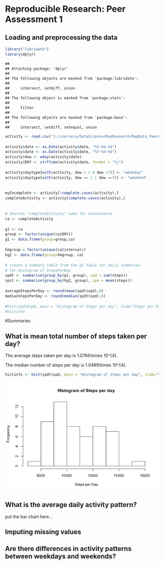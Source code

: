 # Reproducible Research: Peer Assessment 1


## Loading and preprocessing the data

```r
library("lubridate")
library(dplyr)
```

```
## 
## Attaching package: 'dplyr'
## 
## The following objects are masked from 'package:lubridate':
## 
##     intersect, setdiff, union
## 
## The following object is masked from 'package:stats':
## 
##     filter
## 
## The following objects are masked from 'package:base':
## 
##     intersect, setdiff, setequal, union
```

```r
activity <- read.csv("J:/coursera/DataScience/RepResearch/RepData_PeerAssessment1/activity.csv", stringsAsFactors=FALSE)

activity$date <- as.Date(activity$date, "%Y-%m-%d")
activity$date <- as.Date(activity$date, "%Y-%m-%d")
activity$dow <- wday(activity$date)
activity$DOY <- strftime(activity$date, format = "%j")

activity$daytype[with(activity, dow > 1 & dow <7)] <- "weekday" 
activity$daytype[with(activity, dow == 1 | dow ==7)] <- "weekend" 


myIncomplete <- activity[!complete.cases(activity),]
completeActivity <- activity[complete.cases(activity),]


# shorten "completeActivity" name for convenience
ca <- completeActivity

g1 <- ca
group <- factor(unique(ca$DOY))
g1 <- data.frame(group=group,ca)

hmgroup = factor(unique(ca$interval))
hg2 <- data.frame(group=hmgroup, ca)

# create a summary table from the g1 table for daily summaries
# for Histogram of StepsPerDay
spdt <- summarise(group_by(g1, group), spd = sum(steps))
spit <- summarise(group_by(hg2, group), spm = mean(steps))

averageStepsPerDay <- round(mean(spdt$spd),0)
medianStepsPerDay <- round(median(spdt$spd),0)

#hist(spdt$spd, main = "Histogram of Steps per day", xlab="Steps per Day", breaks=15)
#histinfo
```


#Summaries

## What is mean total number of steps taken per day?

The average steps taken per day is 1.0766\times 10^{4}.

The median number of steps per day is 1.0489\times 10^{4}.


```r
histinfo <- hist(spdt$spd, main = "Histogram of Steps per day", xlab="Steps per Day", breaks=10)
```

![](PA1_template_files/figure-html/unnamed-chunk-1-1.png) 


## What is the average daily activity pattern?

put the bar chart here...


## Imputing missing values



## Are there differences in activity patterns between weekdays and weekends?
